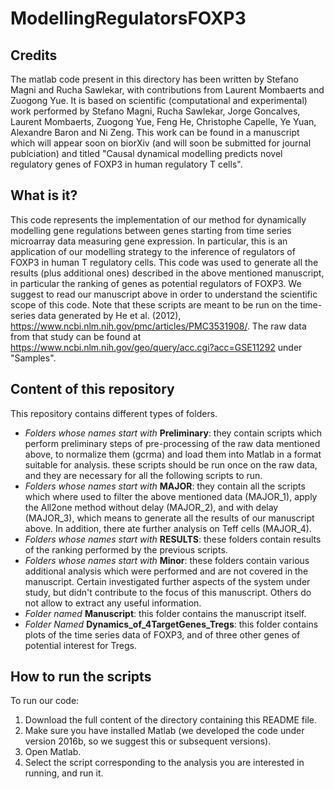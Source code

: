 # ModellingRegulatorsFOXP3

## Credits

The matlab code present in this directory has been written by Stefano Magni and Rucha Sawlekar, with contributions from Laurent Mombaerts and Zuogong Yue. It is based on scientific (computational and experimental) work performed by Stefano Magni, Rucha Sawlekar, Jorge Goncalves, Laurent Mombaerts, Zuogong Yue, Feng He, Christophe Capelle, Ye Yuan, Alexandre Baron and Ni Zeng. This work can be found in a manuscript which will appear soon on biorXiv (and will soon be submitted for journal publciation) and titled "Causal dynamical modelling predicts novel regulatory genes of FOXP3 in human regulatory T cells". 


## What is it?

This code represents the implementation of our method for dynamically modelling gene regulations between genes starting from time series microarray data measuring gene expression. In particular, this is an application of our modelling strategy to the inference of regulators of FOXP3 in human T regulatory cells. This code was used to generate all the results (plus additional ones) described in the above mentioned manuscript, in particular the ranking of genes as potential regulators of FOXP3. We suggest to read our manuscript above in order to understand the scientific scope of this code. Note that these scripts are meant to be run on the time-series data generated by He et al. (2012), https://www.ncbi.nlm.nih.gov/pmc/articles/PMC3531908/. The raw data from that study can be found at https://www.ncbi.nlm.nih.gov/geo/query/acc.cgi?acc=GSE11292 under "Samples".


## Content of this repository

This repository contains different types of folders.
- *Folders whose names start with* **Preliminary**: they contain scripts which perform preliminary steps of pre-processing of the raw data mentioned above, to normalize them (gcrma) and load them into Matlab in a format suitable for analysis. these scripts should be run once on the raw data, and they are necessary for all the following scripts to run.
- *Folders whose names start with* **MAJOR**: they contain all the scripts which where used to filter the above mentioned data (MAJOR_1), apply the All2one method without delay (MAJOR_2), and with delay (MAJOR_3), which means to generate all the results of our manuscript above. In addition, there ate further analysis on Teff cells (MAJOR_4).
- *Folders whose names start with* **RESULTS**: these folders contain results of the ranking performed by the previous scripts.
- *Folders whose names start with* **Minor**: these folders contain various additional analysis which were performed and are not covered in the manuscript. Certain investigated further aspects of the system under study, but didn't contribute to the focus of this manuscript. Others do not allow to extract any useful information.
- *Folder named* **Manuscript**: this folder contains the manuscript itself.
- *Folder Named* **Dynamics_of_4TargetGenes_Tregs**: this folder contains plots of the time series data of FOXP3, and of three other genes of potential interest for Tregs.


## How to run the scripts

To run our code:

1. Download the full content of the directory containing this README file.
2. Make sure you have installed Matlab (we developed the code under version 2016b, so we suggest this or subsequent versions).
3. Open Matlab.
4. Select the script corresponding to the analysis you are interested in running, and run it.
